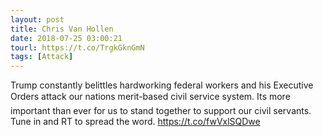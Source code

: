 ```yaml
---
layout: post
title: Chris Van Hollen
date: 2018-07-25 03:00:21
tourl: https://t.co/TrgkGknGmN
tags: [Attack]
---
```

Trump constantly belittles hardworking federal workers and his Executive Orders attack our nations merit-based civil service system. Its more important than ever for us to stand together to support our civil servants. Tune in and RT to spread the word. https://t.co/fwVxlSQDwe